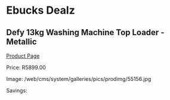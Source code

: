 
# Ebucks Dealz
## Defy 13kg Washing Machine Top Loader - Metallic
[Product Page](https://www.ebucks.com/web/shop/productSelected.do?prodId=966119040&catId=704981826)

Price: R5899.00

Image: /web/cms/system/galleries/pics/prodimg/55156.jpg

Savings: 


	